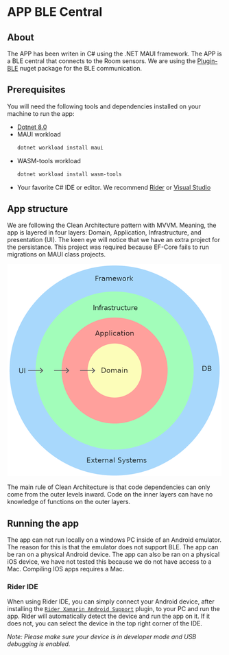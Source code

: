 # APP BLE Central

## About
The APP has been writen in C# using the .NET MAUI framework. The APP is a BLE central that connects to the Room sensors. We are using the [Plugin-BLE](https://github.com/dotnet-bluetooth-le/dotnet-bluetooth-le) nuget package for the BLE communication.

## Prerequisites
You will need the following tools and dependencies installed on your machine to run the app:

* [Dotnet 8.0](https://dotnet.microsoft.com/en-us/download/dotnet/8.0)
* MAUI workload
    ```bash
    dotnet workload install maui
    ```
* WASM-tools workload
    ```bash
    dotnet workload install wasm-tools
    ```
* Your favorite C# IDE or editor. We recommend [Rider](https://www.jetbrains.com/rider/) or [Visual Studio](https://visualstudio.microsoft.com/)

## App structure
We are following the Clean Architecture pattern with MVVM. Meaning, the app is layered in four layers: Domain, Application, Infrastructure, and presentation (UI). The keen eye will notice that we have an extra project for the persistance. This project was required because EF-Core fails to run migrations on MAUI class projects.

![Clean Architecture diagram](../../assets/CleanArchitectureDiagram.png)

The main rule of Clean Architecture is that code dependencies can only come from the outer levels inward. Code on the inner layers can have no knowledge of functions on the outer layers.

## Running the app
The app can not run locally on a windows PC inside of an Android emulator. The reason for this is that the emulator does not support BLE. The app can be ran on a physical Android device. The app can also be ran on a physical iOS device, we have not tested this because we do not have access to a Mac. Compiling IOS apps requires a Mac.

### Rider IDE
When using Rider IDE, you can simply connect your Android device, after installing the [`Rider Xamarin Android Support`](https://plugins.jetbrains.com/plugin/12056-rider-xamarin-android-support) plugin, to your PC and run the app. Rider will automatically detect the device and run the app on it. If it does not, you can select the device in the top right corner of the IDE.

*Note: Please make sure your device is in developer mode and USB debugging is enabled.*